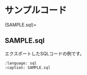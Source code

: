 # サンプルコード

(SAMPLE.sql)=
## SAMPLE.sql

エクスポートしたSQLコードの例です。

```{literalinclude} src/SAMPLE.sql.txt
:language: sql
:caption: SAMPLE.sql
```

